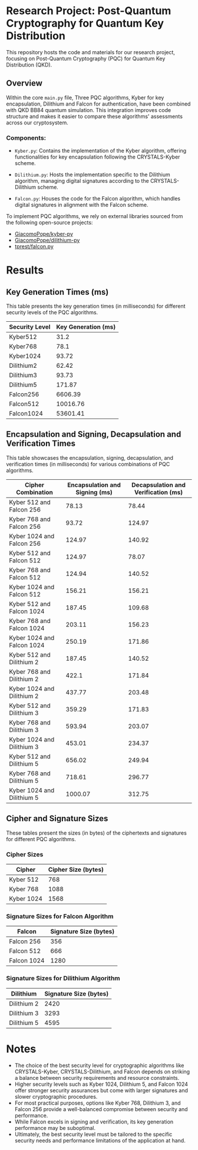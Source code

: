 # Research Project: Post-Quantum Cryptography for Quantum Key Distribution

This repository hosts the code and materials for our research project, focusing on Post-Quantum Cryptography (PQC) for Quantum Key Distribution (QKD). 

## Overview

Within the core `main.py` file, Three PQC algorithms, Kyber for key encapsulation, Dilithium and Falcon for authentication, have been combined with QKD BB84 quantum simulation. This integration improves code structure and makes it easier to compare these algorithms' assessments across our cryptosystem.

### Components:

- `Kyber.py`: Contains the implementation of the Kyber algorithm, offering functionalities for key encapsulation following the CRYSTALS-Kyber scheme.

- `Dilithium.py`: Hosts the implementation specific to the Dilithium algorithm, managing digital signatures according to the CRYSTALS-Dilithium scheme.

- `Falcon.py`: Houses the code for the Falcon algorithm, which handles digital signatures in alignment with the Falcon scheme.

To implement PQC algorithms, we rely on external libraries sourced from the following open-source projects:

- [GiacomoPope/kyber-py](https://github.com/GiacomoPope/kyber-py)
- [GiacomoPope/dilithium-py](https://github.com/GiacomoPope/dilithium-py)
- [tprest/falcon.py](https://github.com/tprest/falcon.py)


# Results

## Key Generation Times (ms)

This table presents the key generation times (in milliseconds) for different security levels of the PQC algorithms.


| Security Level | Key Generation (ms) |
|----------------|----------------------|
| Kyber512       | 31.2                 |
| Kyber768       | 78.1                 |
| Kyber1024      | 93.72                |
| Dilithium2     | 62.42                |
| Dilithium3     | 93.73                |
| Dilithium5     | 171.87               |
| Falcon256      | 6606.39              |
| Falcon512      | 10016.76             |
| Falcon1024     | 53601.41             |

## Encapsulation and Signing, Decapsulation and Verification Times

This table showcases the encapsulation, signing, decapsulation, and verification times (in milliseconds) for various combinations of PQC algorithms.

| Cipher Combination          | Encapsulation and Signing (ms) | Decapsulation and Verification (ms) |
|-----------------------------|--------------------------------|-------------------------------------|
| Kyber 512 and Falcon 256    | 78.13                          | 78.44                               |
| Kyber 768 and Falcon 256    | 93.72                          | 124.97                              |
| Kyber 1024 and Falcon 256   | 124.97                         | 140.92                              |
| Kyber 512 and Falcon 512    | 124.97                         | 78.07                               |
| Kyber 768 and Falcon 512    | 124.94                         | 140.52                              |
| Kyber 1024 and Falcon 512   | 156.21                         | 156.21                              |
| Kyber 512 and Falcon 1024   | 187.45                         | 109.68                              |
| Kyber 768 and Falcon 1024   | 203.11                         | 156.23                              |
| Kyber 1024 and Falcon 1024  | 250.19                         | 171.86                              |
| Kyber 512 and Dilithium 2   | 187.45                         | 140.52                              |
| Kyber 768 and Dilithium 2   | 422.1                          | 171.84                              |
| Kyber 1024 and Dilithium 2  | 437.77                         | 203.48                              |
| Kyber 512 and Dilithium 3   | 359.29                         | 171.83                              |
| Kyber 768 and Dilithium 3   | 593.94                         | 203.07                              |
| Kyber 1024 and Dilithium 3  | 453.01                         | 234.37                              |
| Kyber 512 and Dilithium 5   | 656.02                         | 249.94                              |
| Kyber 768 and Dilithium 5   | 718.61                         | 296.77                              |
| Kyber 1024 and Dilithium 5  | 1000.07                        | 312.75                              |

## Cipher and Signature Sizes

These tables present the sizes (in bytes) of the ciphertexts and signatures for different PQC algorithms.

### Cipher Sizes

| Cipher    | Cipher Size (bytes) |
|-----------|----------------------|
| Kyber 512 | 768                  |
| Kyber 768 | 1088                 |
| Kyber 1024| 1568                 |

### Signature Sizes for Falcon Algorithm

| Falcon    | Signature Size (bytes) |
|-----------|-------------------------|
| Falcon 256| 356                     |
| Falcon 512| 666                     |
| Falcon 1024| 1280                   |

### Signature Sizes for Dilithium Algorithm

| Dilithium | Signature Size (bytes) |
|-----------|-------------------------|
| Dilithium 2 | 2420                  |
| Dilithium 3 | 3293                  |
| Dilithium 5 | 4595                  |

# Notes

- The choice of the best security level for cryptographic algorithms like CRYSTALS-Kyber, CRYSTALS-Dilithium, and Falcon depends on striking a balance between security requirements and resource constraints.
- Higher security levels such as Kyber 1024, Dilithium 5, and Falcon 1024 offer stronger security assurances but come with larger signatures and slower cryptographic procedures.
- For most practical purposes, options like Kyber 768, Dilithium 3, and Falcon 256 provide a well-balanced compromise between security and performance.
- While Falcon excels in signing and verification, its key generation performance may be suboptimal.
- Ultimately, the best security level must be tailored to the specific security needs and performance limitations of the application at hand.

